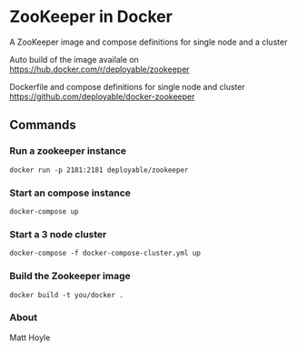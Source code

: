 # ZooKeeper in Docker

A ZooKeeper image and compose definitions for single node and a cluster

Auto build of the image availale on https://hub.docker.com/r/deployable/zookeeper

Dockerfile and compose definitions for single node and cluster  https://github.com/deployable/docker-zookeeper

## Commands

### Run a zookeeper instance

    docker run -p 2181:2181 deployable/zookeeper

### Start an compose instance

    docker-compose up 

### Start a 3 node cluster

    docker-compose -f docker-compose-cluster.yml up

### Build the Zookeeper image

    docker build -t you/docker .

### About

Matt Hoyle 

